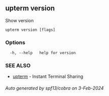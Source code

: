 ## upterm version

Show version

```
upterm version [flags]
```

### Options

```
  -h, --help   help for version
```

### SEE ALSO

* [upterm](upterm.md)	 - Instant Terminal Sharing

###### Auto generated by spf13/cobra on 3-Feb-2024
